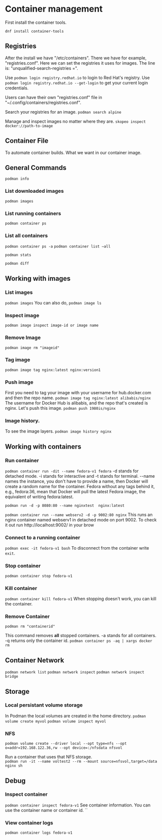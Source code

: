 # Container management

First install the container tools.

``dnf install container-tools``

## Registries

After the install we have "/etc/containers". There we have for example, "registries.conf". Here we can set the registries it uses for images. The line is: "unqualified-search-registries =".

Use ``podman login registry.redhat.io`` to login to Red Hat's registry.
Use ``podman login registry.redhat.io --get-login`` to get your current login credentials.

Users can have their own "registries.conf" file in "~/.config/containers/registries.conf".

Search your registries for an image.
``podman search alpine``

Manage and inspect images no matter where they are.
``skopeo inspect docker://path-to-image``

## Container File

To automate container builds. What we want in our container image.


## General Commands

``podman info``

### List downloaded images
``podman images``

### List running containers
``podman container ps``

### List all containers
``podman container ps -a``
``podman container list –all``

``podman stats``

``podman diff``


## Working with images

### List images
``podman images``
You can also do, ``podman image ls``

### Inspect image
``podman image inspect image-id or image name``

### Remove Image
``podman image rm "imageid"``

### Tag image
``podman image tag nginx:latest nginx:version1``  

### Push image
First you need to tag your image with your username for hub.docker.com and then the repo name.
``podman image tag nginx:latest alibabis/nginx``
The username for Docker Hub is alibabis, and the repo that's created is nginx. Let's push this image.
``podman push 1980is/nginx``

### Image history.
To see the image layers.
``podman image history nginx``

## Working with containers

### Run container
``podman container run -dit --name fedora-v1 fedora``
-d stands for detached mode. -i stands for interactive and -t stands for terminal. --name names the instance, you don't have to provide a name, then Docker will create a random name for the container. Fedora without any tags behind it, e.g., fedora:36, mean that Docker will pull the latest Fedora image, the equivalent of writing fedora:latest.

``podman run -d -p 8080:80 --name nginxtest  nginx:latest``

``podman container run --name webserv2 -d -p 9002:80 nginx``
This runs an nginx container named webserv1 in detached mode on port 9002. To check it out run http://localhost:9002/ in your brow

### Connect to a running container
``podman exec -it fedora-v1 bash``
To disconnect from the container write ``exit``.

### Stop container
``podman container stop fedora-v1``

### Kill container
``podman container kill fedora-v1``
When stopping doesn't work, you can kill the container.

### Remove Container
``podman rm "containerid"``

This command removes **all** stopped containers.
-a stands for all containers. -q returns only the container id.
``podman container ps -aq | xargs docker rm``

## Container Network

``podman network list``
``podman network inspect``
``podman network inspect bridge``


## Storage

### Local persistant volume storage 

In Podman the local volumes are created in the home directory.
``podman volume create myvol``
``podman volume inspect myvol``

### NFS

``podman volume create --driver local --opt type=nfs --opt o=addr=192.168.122.36,rw --opt device=:/nfsdata nfsvol``

Run a container that uses that NFS storage.   
``podman run -it --name voltest2 --rm --mount source=nfsvol,target=/data nginx sh``

## Debug

### Inspect container
``podman container inspect fedora-v1``
See container information. You can use the container name or container id.
``
### View container logs
``podman container logs fedora-v1``